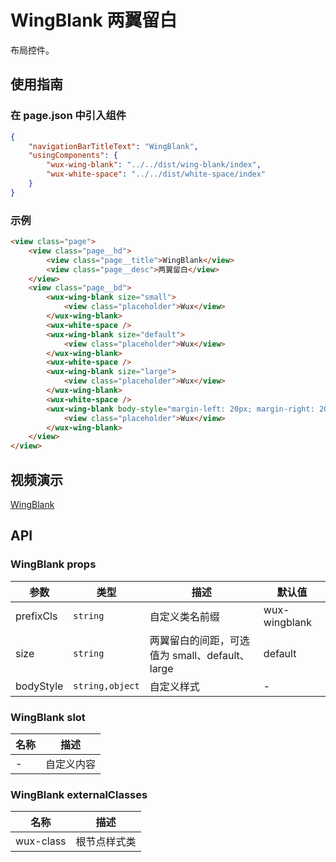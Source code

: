 # WingBlank 两翼留白

布局控件。

## 使用指南

### 在 page.json 中引入组件

```json
{
    "navigationBarTitleText": "WingBlank",
    "usingComponents": {
        "wux-wing-blank": "../../dist/wing-blank/index",
        "wux-white-space": "../../dist/white-space/index"
    }
}
```

### 示例

```html
<view class="page">
    <view class="page__hd">
        <view class="page__title">WingBlank</view>
        <view class="page__desc">两翼留白</view>
    </view>
    <view class="page__bd">
        <wux-wing-blank size="small">
            <view class="placeholder">Wux</view>
        </wux-wing-blank>
        <wux-white-space />
        <wux-wing-blank size="default">
            <view class="placeholder">Wux</view>
        </wux-wing-blank>
        <wux-white-space />
        <wux-wing-blank size="large">
            <view class="placeholder">Wux</view>
        </wux-wing-blank>
        <wux-white-space />
        <wux-wing-blank body-style="margin-left: 20px; margin-right: 20px">
            <view class="placeholder">Wux</view>
        </wux-wing-blank>
    </view>
</view>
```

## 视频演示

[WingBlank](./_media/wing-blank.mp4 ':include :type=iframe width=375px height=667px')

## API

### WingBlank props

| 参数 | 类型 | 描述 | 默认值 |
| --- | --- | --- | --- |
| prefixCls | `string` | 自定义类名前缀 | wux-wingblank |
| size | `string` | 两翼留白的间距，可选值为 small、default、large | default |
| bodyStyle | `string,object` | 自定义样式 | - |

### WingBlank slot

| 名称 | 描述 |
| --- | --- |
| - | 自定义内容 |

### WingBlank externalClasses

| 名称 | 描述 |
| --- | --- |
| wux-class | 根节点样式类 |